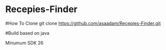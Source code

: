 # Recepies-Finder

#How To Clone
git clone https://github.com/asaadam/Recepies-Finder.git

#Build based on java


Minumum SDK 26
